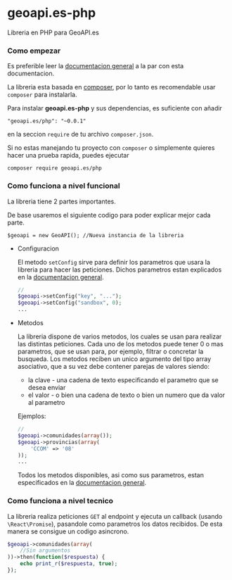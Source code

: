# geoapi.es-php
Libreria en PHP para GeoAPI.es

### Como empezar

Es preferible leer la [documentacion general](https://github.com/GeoAPI-es/geoapi.es-docs) a la par con esta documentacion.

La libreria esta basada en [composer](https://getcomposer.org/), por lo tanto es recomendable usar `composer` para instalarla.

Para instalar <b>geoapi.es-php</b> y sus dependencias, es suficiente con añadir

    "geoapi.es/php": "~0.0.1"

en la seccion `require` de tu archivo `composer.json`.

Si no estas manejando tu proyecto con `composer` o simplemente quieres hacer una prueba rapida,
puedes ejecutar

    composer require geoapi.es/php

### Como funciona a nivel funcional

La libreria tiene 2 partes importantes.

De base usaremos el siguiente codigo para poder explicar mejor cada parte.

    $geoapi = new GeoAPI(); //Nueva instancia de la libreria

* Configuracion

    El metodo `setConfig` sirve para definir los parametros que usara la libreria para hacer las
    peticiones. Dichos parametros estan explicados en la [documentacion general](https://github.com/GeoAPI-es/geoapi.es-docs).

    ```php
    //
    $geoapi->setConfig("key", "...");
    $geoapi->setConfig("sandbox", 0);
    ...
    ```

* Metodos

    La libreria dispone de varios metodos, los cuales se usan para realizar las distintas peticiones. Cada uno de los metodos puede tener 0 o mas parametros, que se usan para,
    por ejemplo, filtrar o concretar la busqueda. Los metodos reciben un unico argumento del
    tipo array asociativo, que a su vez debe contener parejas de valores siendo:

    * la clave - una cadena de texto especificando el parametro que se desea enviar
    * el valor - o bien una cadena de texto o bien un numero que da valor al parametro

    Ejemplos:

    ```php
    //
    $geoapi->comunidades(array());
    $geoapi->provincias(array(
        'CCOM' => '08'
    ));
    ...
    ```

    Todos los metodos disponibles, asi como sus parametros, estan especificados en la [documentacion general](https://github.com/GeoAPI-es/geoapi.es-docs).

### Como funciona a nivel tecnico

La libreria realiza peticiones `GET` al endpoint y ejecuta un callback (usando `\React\Promise`),
pasandole como parametros los datos recibidos. De esta manera se consigue un codigo asincrono.

```php
$geoapi->comunidades(array(
    //Sin argumentos
))->then(function($respuesta) {
    echo print_r($respuesta, true);
});
```
